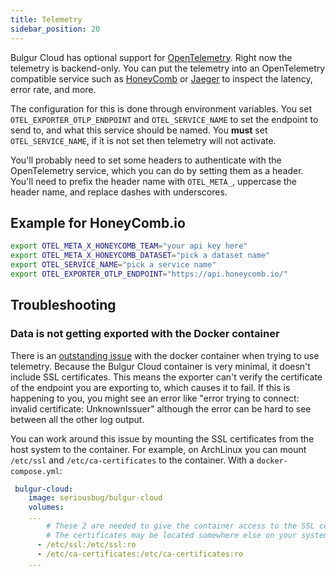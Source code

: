 ```yaml
---
title: Telemetry
sidebar_position: 20
---
```


Bulgur Cloud has optional support for
[OpenTelemetry](https://opentelemetry.io/). Right now the telemetry is
backend-only. You can put the telemetry into an OpenTelemetry compatible service
such as [HoneyComb](https://www.honeycomb.io/) or
[Jaeger](https://www.jaegertracing.io/) to inspect the latency, error rate, and
more.

The configuration for this is done through environment variables. You set
`OTEL_EXPORTER_OTLP_ENDPOINT` and `OTEL_SERVICE_NAME` to set the endpoint to
send to, and what this service should be named. You **must** set
`OTEL_SERVICE_NAME`, if it is not set then telemetry will not activate.

You'll probably need to set some headers to authenticate with the OpenTelemetry
service, which you can do by setting them as a header. You'll need to prefix the
header name with `OTEL_META_`, uppercase the header name, and replace dashes
with underscores.

## Example for HoneyComb.io

```sh
export OTEL_META_X_HONEYCOMB_TEAM="your api key here"
export OTEL_META_X_HONEYCOMB_DATASET="pick a dataset name"
export OTEL_SERVICE_NAME="pick a service name"
export OTEL_EXPORTER_OTLP_ENDPOINT="https://api.honeycomb.io/"
```

## Troubleshooting

### Data is not getting exported with the Docker container

There is an [outstanding issue](https://github.com/bulgur-cloud/bulgur-cloud/issues/135) with the docker container when trying to use telemetry.
Because the Bulgur Cloud container is very minimal, it doesn't include SSL certificates. This means the exporter can't verify the
certificate of the endpoint you are exporting to, which causes it to fail. If this is happening to you, you might see an error like "error trying to connect: invalid certificate: UnknownIssuer"
although the error can be hard to see between all the other log output.

You can work around this issue by mounting the SSL certificates from the host system to the container. For example, on ArchLinux you can mount `/etc/ssl` and `/etc/ca-certificates` to the container.
With a `docker-compose.yml`:

```yml
 bulgur-cloud:
    image: seriousbug/bulgur-cloud
    volumes:
    ...
        # These 2 are needed to give the container access to the SSL certificates.
        # The certificates may be located somewhere else on your system.
      - /etc/ssl:/etc/ssl:ro
      - /etc/ca-certificates:/etc/ca-certificates:ro
    ...
```
